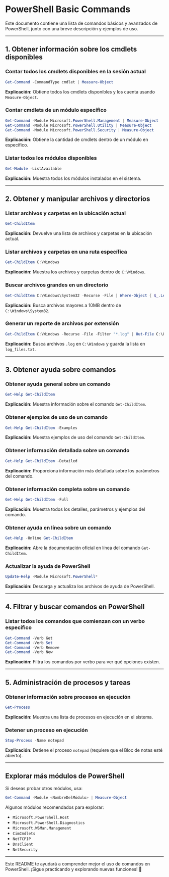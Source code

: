# PowerShell Basic Commands

Este documento contiene una lista de comandos básicos y avanzados de PowerShell, junto con una breve descripción y ejemplos de uso.

---

## **1. Obtener información sobre los cmdlets disponibles**

### **Contar todos los cmdlets disponibles en la sesión actual**
```powershell
Get-Command -CommandType cmdlet | Measure-Object
```
**Explicación:** Obtiene todos los cmdlets disponibles y los cuenta usando `Measure-Object`.

### **Contar cmdlets de un módulo específico**
```powershell
Get-Command -Module Microsoft.PowerShell.Management | Measure-Object
Get-Command -Module Microsoft.PowerShell.Utility | Measure-Object
Get-Command -Module Microsoft.PowerShell.Security | Measure-Object
```
**Explicación:** Obtiene la cantidad de cmdlets dentro de un módulo en específico.

### **Listar todos los módulos disponibles**
```powershell
Get-Module -ListAvailable
```
**Explicación:** Muestra todos los módulos instalados en el sistema.

---

## **2. Obtener y manipular archivos y directorios**

### **Listar archivos y carpetas en la ubicación actual**
```powershell
Get-ChildItem
```
**Explicación:** Devuelve una lista de archivos y carpetas en la ubicación actual.

### **Listar archivos y carpetas en una ruta específica**
```powershell
Get-ChildItem C:\Windows
```
**Explicación:** Muestra los archivos y carpetas dentro de `C:\Windows`.

### **Buscar archivos grandes en un directorio**
```powershell
Get-ChildItem C:\Windows\System32 -Recurse -File | Where-Object { $_.Length -gt 10MB }
```
**Explicación:** Busca archivos mayores a 10MB dentro de `C:\Windows\System32`.

### **Generar un reporte de archivos por extensión**
```powershell
Get-ChildItem C:\Windows -Recurse -File -Filter "*.log" | Out-File C:\Users\Public\log_files.txt
```
**Explicación:** Busca archivos `.log` en `C:\Windows` y guarda la lista en `log_files.txt`.

---

## **3. Obtener ayuda sobre comandos**

### **Obtener ayuda general sobre un comando**
```powershell
Get-Help Get-ChildItem
```
**Explicación:** Muestra información sobre el comando `Get-ChildItem`.

### **Obtener ejemplos de uso de un comando**
```powershell
Get-Help Get-ChildItem -Examples
```
**Explicación:** Muestra ejemplos de uso del comando `Get-ChildItem`.

### **Obtener información detallada sobre un comando**
```powershell
Get-Help Get-ChildItem -Detailed
```
**Explicación:** Proporciona información más detallada sobre los parámetros del comando.

### **Obtener información completa sobre un comando**
```powershell
Get-Help Get-ChildItem -Full
```
**Explicación:** Muestra todos los detalles, parámetros y ejemplos del comando.

### **Obtener ayuda en línea sobre un comando**
```powershell
Get-Help -Online Get-ChildItem
```
**Explicación:** Abre la documentación oficial en línea del comando `Get-ChildItem`.

### **Actualizar la ayuda de PowerShell**
```powershell
Update-Help -Module Microsoft.PowerShell*
```
**Explicación:** Descarga y actualiza los archivos de ayuda de PowerShell.

---

## **4. Filtrar y buscar comandos en PowerShell**

### **Listar todos los comandos que comienzan con un verbo específico**
```powershell
Get-Command -Verb Get
Get-Command -Verb Set
Get-Command -Verb Remove
Get-Command -Verb New
```
**Explicación:** Filtra los comandos por verbo para ver qué opciones existen.

---

## **5. Administración de procesos y tareas**

### **Obtener información sobre procesos en ejecución**
```powershell
Get-Process
```
**Explicación:** Muestra una lista de procesos en ejecución en el sistema.

### **Detener un proceso en ejecución**
```powershell
Stop-Process -Name notepad
```
**Explicación:** Detiene el proceso `notepad` (requiere que el Bloc de notas esté abierto).

---

## **Explorar más módulos de PowerShell**

Si deseas probar otros módulos, usa:
```powershell
Get-Command -Module <NombreDelMódulo> | Measure-Object
```
Algunos módulos recomendados para explorar:
- `Microsoft.PowerShell.Host`
- `Microsoft.PowerShell.Diagnostics`
- `Microsoft.WSMan.Management`
- `CimCmdlets`
- `NetTCPIP`
- `DnsClient`
- `NetSecurity`

---

Este README te ayudará a comprender mejor el uso de comandos en PowerShell. ¡Sigue practicando y explorando nuevas funciones! 🚀
